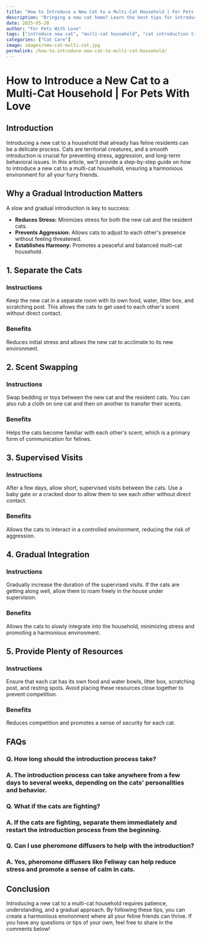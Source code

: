 ```yaml
---
title: "How to Introduce a New Cat to a Multi-Cat Household | For Pets With Love"
description: "Bringing a new cat home? Learn the best tips for introducing a new cat to a multi-cat household and ensure a peaceful transition."
date: 2025-05-28
author: "For Pets With Love"
tags: ["introduce new cat", "multi-cat household", "cat introduction tips"]
categories: ["Cat Care"]
image: images/new-cat-multi-cat.jpg
permalink: /how-to-introduce-new-cat-to-multi-cat-household/
---
```


# How to Introduce a New Cat to a Multi-Cat Household | For Pets With Love

## Introduction

Introducing a new cat to a household that already has feline residents can be a delicate process. Cats are territorial creatures, and a smooth introduction is crucial for preventing stress, aggression, and long-term behavioral issues. In this article, we'll provide a step-by-step guide on how to introduce a new cat to a multi-cat household, ensuring a harmonious environment for all your furry friends.

## Why a Gradual Introduction Matters

A slow and gradual introduction is key to success:

*   **Reduces Stress:** Minimizes stress for both the new cat and the resident cats.
*   **Prevents Aggression:** Allows cats to adjust to each other's presence without feeling threatened.
*   **Establishes Harmony:** Promotes a peaceful and balanced multi-cat household.

## 1. Separate the Cats

### Instructions

Keep the new cat in a separate room with its own food, water, litter box, and scratching post. This allows the cats to get used to each other's scent without direct contact.

### Benefits

Reduces initial stress and allows the new cat to acclimate to its new environment.

## 2. Scent Swapping

### Instructions

Swap bedding or toys between the new cat and the resident cats. You can also rub a cloth on one cat and then on another to transfer their scents.

### Benefits

Helps the cats become familiar with each other's scent, which is a primary form of communication for felines.

## 3. Supervised Visits

### Instructions

After a few days, allow short, supervised visits between the cats. Use a baby gate or a cracked door to allow them to see each other without direct contact.

### Benefits

Allows the cats to interact in a controlled environment, reducing the risk of aggression.

## 4. Gradual Integration

### Instructions

Gradually increase the duration of the supervised visits. If the cats are getting along well, allow them to roam freely in the house under supervision.

### Benefits

Allows the cats to slowly integrate into the household, minimizing stress and promoting a harmonious environment.

## 5. Provide Plenty of Resources

### Instructions

Ensure that each cat has its own food and water bowls, litter box, scratching post, and resting spots. Avoid placing these resources close together to prevent competition.

### Benefits

Reduces competition and promotes a sense of security for each cat.

## FAQs

### Q. How long should the introduction process take?

### A. The introduction process can take anywhere from a few days to several weeks, depending on the cats' personalities and behavior.

### Q. What if the cats are fighting?

### A. If the cats are fighting, separate them immediately and restart the introduction process from the beginning.

### Q. Can I use pheromone diffusers to help with the introduction?

### A. Yes, pheromone diffusers like Feliway can help reduce stress and promote a sense of calm in cats.

## Conclusion

Introducing a new cat to a multi-cat household requires patience, understanding, and a gradual approach. By following these tips, you can create a harmonious environment where all your feline friends can thrive. If you have any questions or tips of your own, feel free to share in the comments below!
